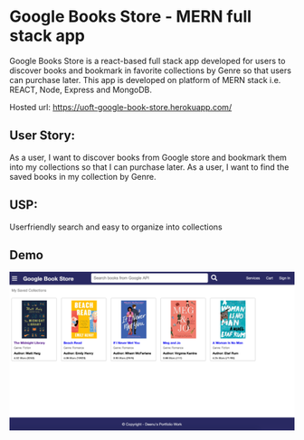 # Google Books Store - MERN full stack app
Google Books Store is a react-based full stack app developed for users to discover books and bookmark in favorite collections by Genre so that users can purchase later. This app is developed on platform of MERN stack i.e. REACT, Node, Express and MongoDB.

Hosted url: https://uoft-google-book-store.herokuapp.com/

## User Story: 
As a user, I want to discover books from Google store and bookmark them into my collections so that I can purchase later. 
As a user, I want to find the saved books in my collection by Genre.

## USP:

Userfriendly search and easy to organize into collections 

## Demo

![Demo](client/public/imgs/demo-solution.png)